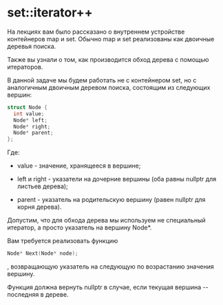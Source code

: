 # set::iterator++ #
На лекциях вам было рассказано о внутреннем устройстве контейнеров map и set. Обычно map и set реализованы как двоичные деревья поиска.

Также вы узнали о том, как производится обход дерева с помощью итераторов.

В данной задаче мы будем работать не с контейнером set, но с аналогичным двоичным деревом поиска, состоящим из следующих вершин:

```objectivec
struct Node {
  int value;
  Node* left;
  Node* right;
  Node* parent;
};
```
Где:

 - value - значение, хранящееся в вершине;

 - left и right - указатели на дочерние вершины (оба равны nullptr для листьев дерева);

 - parent - указатель на родительскую вершину (равен nullptr для корня дерева).

Допустим, что для обхода дерева мы используем не специальный итератор, а просто указатель на вершину Node*.

Вам требуется реализовать функцию

```objectivec
Node* Next(Node* node);
```
, возвращающую указатель на следующую по возрастанию значения вершину.

Функция должна вернуть nullptr в случае, если текущая вершина -- последняя в дереве.
